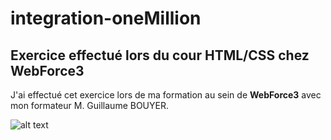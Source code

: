 # integration-oneMillion

## Exercice effectué lors du cour HTML/CSS  chez WebForce3

J'ai effectué cet exercice lors de ma formation au sein de **WebForce3** avec mon formateur M.  Guillaume BOUYER.


![alt text](https://github.com/m-mrzl/integration-oneMillion/blob/main/screenshot.png "OneMillion")


